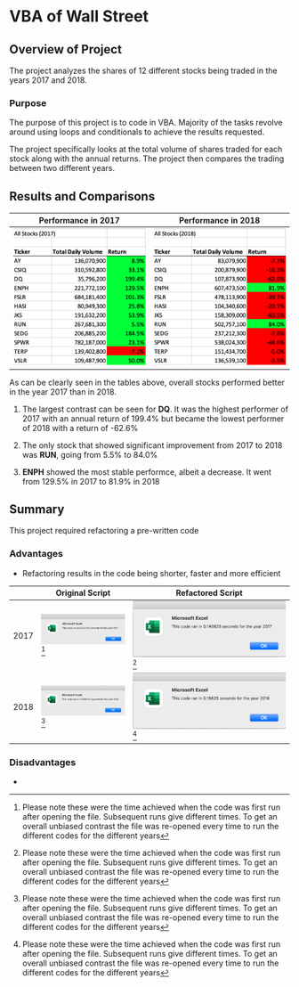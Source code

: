 # VBA of Wall Street

## Overview of Project
The project analyzes the shares of 12 different stocks being traded in the years 2017 and 2018. 

### Purpose
The purpose of this project is to code in VBA. Majority of the tasks revolve around using loops and conditionals to achieve the results requested.  

The project specifically looks at the total volume of shares traded for each stock along with the annual returns. The project then compares the trading between two different years.


## Results and Comparisons
| **Performance in 2017** | **Performance in 2018** |
| --- | --- |
| ![All Stocks (2017)](/Resources/AllStocks_2017.png) | ![All Stocks (2017)](/Resources/AllStocks_2018.png) |

As can be clearly seen in the tables above, overall stocks performed better in the year 2017 than in 2018.

1. The largest contrast can be seen for **DQ**. It was the highest performer of 2017 with an annual return of 199.4% but became the lowest performer of 2018 with a return of -62.6% 

2. The only stock that showed significant improvement from 2017 to 2018 was **RUN**, going from 5.5% to 84.0%

3. **ENPH** showed the most stable performce, albeit a decrease. It went from 129.5% in 2017 to 81.9% in 2018


## Summary
This project required refactoring a pre-written code

### Advantages
- Refactoring results in the code being shorter, faster and more efficient

| | **Original Script** | **Refactored Script** |
| --- | --- | --- |
| 2017 | ![All Stocks (2017)](/Resources/OgCodeTimer_2017.png) [^1] | ![All Stocks (2017)](/Resources/RefactorCodeTimer_2017.png) [^1] |
| 2018 | ![All Stocks (2017)](/Resources/OgCodeTimer_2018.png) [^1] | ![All Stocks (2017)](/Resources/RefactorCodeTimer_2018.png) [^1] |
[^1]: Please note these were the time achieved when the code was first run after opening the file. Subsequent runs give different times. To get an overall unbiased contrast the file was re-opened every time to run the different codes for the different years

### Disadvantages
-
